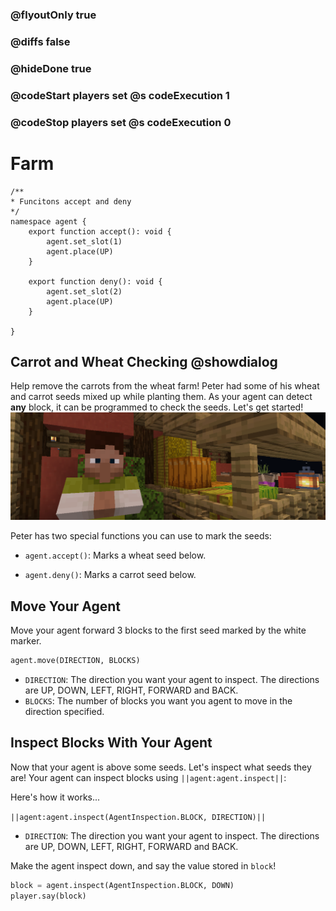 ### @flyoutOnly true
### @diffs false
### @hideDone true
### @codeStart players set @s codeExecution 1
### @codeStop players set @s codeExecution 0

# Farm

```customts
/**
* Funcitons accept and deny
*/
namespace agent {
    export function accept(): void {
        agent.set_slot(1)
        agent.place(UP)
    }

    export function deny(): void {
        agent.set_slot(2)
        agent.place(UP)
    }
    
}
```

## Carrot and Wheat Checking @showdialog
Help remove the carrots from the wheat farm!
Peter had some of his wheat and carrot seeds mixed up while planting them. As your agent can detect **any** block, it can be programmed to check the seeds. Let's get started!
![Cover image of Peter](https://raw.githubusercontent.com/CausewayDigital/Minecraft-EE-MakeCode/refs/heads/master/tutorials/python-islands/island-2/farm/PeterCover.png)

Peter has two special functions you can use to mark the seeds:

- `agent.accept()`: Marks a wheat seed below.

- `agent.deny()`: Marks a carrot seed below.

## Move Your Agent

Move your agent forward 3 blocks to the first seed marked by the white marker.

```python
agent.move(DIRECTION, BLOCKS)
```
 
- `DIRECTION`: The direction you want your agent to inspect. The directions are UP, DOWN, LEFT, RIGHT, FORWARD and BACK.
- `BLOCKS`: The number of blocks you want you agent to move in the direction specified.

## Inspect Blocks With Your Agent
Now that your agent is above some seeds. Let's inspect what seeds they are! Your agent can inspect blocks using `||agent:agent.inspect||`:

Here's how it works...

`||agent:agent.inspect(AgentInspection.BLOCK, DIRECTION)||`

- `DIRECTION`: The direction you want your agent to inspect. The directions are UP, DOWN, LEFT, RIGHT, FORWARD and BACK.

Make the agent inspect down, and say the value stored in `block`!

```python
block = agent.inspect(AgentInspection.BLOCK, DOWN)
player.say(block)
```
